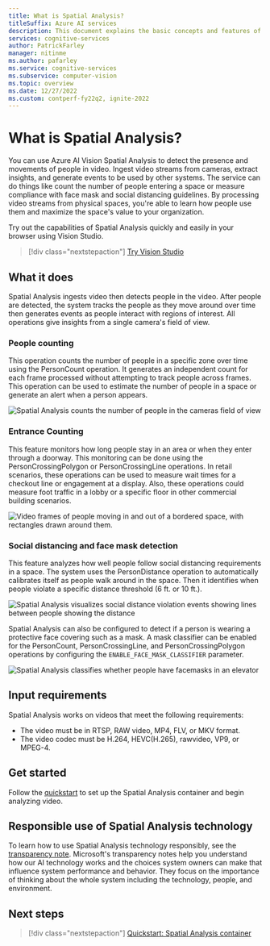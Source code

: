 ```yaml
---
title: What is Spatial Analysis?
titleSuffix: Azure AI services
description: This document explains the basic concepts and features of the Azure Spatial Analysis container.
services: cognitive-services
author: PatrickFarley
manager: nitinme
ms.author: pafarley
ms.service: cognitive-services
ms.subservice: computer-vision
ms.topic: overview
ms.date: 12/27/2022
ms.custom: contperf-fy22q2, ignite-2022
---
```


# What is Spatial Analysis?

You can use Azure AI Vision Spatial Analysis to detect the presence and movements of people in video. Ingest video streams from cameras, extract insights, and generate events to be used by other systems. The service can do things like count the number of people entering a space or measure compliance with face mask and social distancing guidelines. By processing video streams from physical spaces, you're able to learn how people use them and maximize the space's value to your organization. 

Try out the capabilities of Spatial Analysis quickly and easily in your browser using Vision Studio.

> [!div class="nextstepaction"]
> [Try Vision Studio](https://portal.vision.cognitive.azure.com/)

<!--This documentation contains the following types of articles:
* The [quickstarts](./quickstarts-sdk/analyze-image-client-library.md) are step-by-step instructions that let you make calls to the service and get results in a short period of time. 
* The [how-to guides](./how-to/call-analyze-image.md) contain instructions for using the service in more specific or customized ways.
* The [conceptual articles]() provide in-depth explanations of the service's functionality and features.
* The [tutorials](./tutorials/storage-lab-tutorial.md) are longer guides that show you how to use this service as a component in broader business solutions.-->

## What it does
Spatial Analysis ingests video then detects people in the video. After people are detected, the system tracks the people as they move around over time then generates events as people interact with regions of interest. All operations give insights from a single camera's field of view. 

### People counting
This operation counts the number of people in a specific zone over time using the PersonCount operation. It generates an independent count for each frame processed without attempting to track people across frames. This operation can be used to estimate the number of people in a space or generate an alert when a person appears.

![Spatial Analysis counts the number of people in the cameras field of view](https://user-images.githubusercontent.com/11428131/139924111-58637f2e-f2f6-42d8-8812-ab42fece92b4.gif)

### Entrance Counting
This feature monitors how long people stay in an area or when they enter through a doorway. This monitoring can be done using the PersonCrossingPolygon or PersonCrossingLine operations. In retail scenarios, these operations can be used to measure wait times for a checkout line or engagement at a display. Also, these operations could measure foot traffic in a lobby or a specific floor in other commercial building scenarios.

![Video frames of people moving in and out of a bordered space, with rectangles drawn around them.](https://user-images.githubusercontent.com/11428131/137016574-0d180d9b-fb9a-42a9-94b7-fbc0dbc18560.gif)

### Social distancing and face mask detection 
This feature analyzes how well people follow social distancing requirements in a space. The system uses the PersonDistance operation to automatically calibrates itself as people walk around in the space. Then it identifies when people violate a specific distance threshold (6 ft. or 10 ft.).

![Spatial Analysis visualizes social distance violation events showing lines between people showing the distance](https://user-images.githubusercontent.com/11428131/139924062-b5e10c0f-3cf8-4ff1-bb58-478571c022d7.gif)

Spatial Analysis can also be configured to detect if a person is wearing a protective face covering such as a mask. A mask classifier can be enabled for the PersonCount, PersonCrossingLine, and PersonCrossingPolygon operations by configuring the `ENABLE_FACE_MASK_CLASSIFIER` parameter.

![Spatial Analysis classifies whether people have facemasks in an elevator](https://user-images.githubusercontent.com/11428131/137015842-ce524f52-3ac4-4e42-9067-25d19b395803.png)

## Input requirements

Spatial Analysis works on videos that meet the following requirements:
* The video must be in RTSP, RAW video, MP4, FLV, or MKV format.
* The video codec must be H.264, HEVC(H.265), rawvideo, VP9, or MPEG-4.

## Get started

Follow the [quickstart](spatial-analysis-container.md) to set up the Spatial Analysis container and begin analyzing video.

## Responsible use of Spatial Analysis technology

To learn how to use Spatial Analysis technology responsibly, see the [transparency note](/legal/cognitive-services/computer-vision/transparency-note-spatial-analysis?context=%2fazure%2fcognitive-services%2fComputer-vision%2fcontext%2fcontext). Microsoft's transparency notes help you understand how our AI technology works and the choices system owners can make that influence system performance and behavior. They focus on the importance of thinking about the whole system including the technology, people, and environment.

## Next steps

> [!div class="nextstepaction"]
> [Quickstart: Spatial Analysis container](spatial-analysis-container.md)
